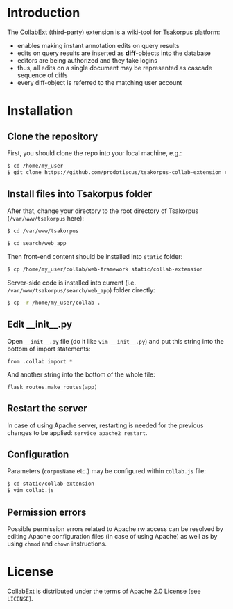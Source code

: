 # Introduction
The [CollabExt](https://github.com/prodotiscus/tsakorpus-collab-extension "CollabExt") (third-party) extension is a wiki-tool for [Tsakorpus](https://bitbucket.org/tsakorpus/tsakonian_corpus_platform "Tsakorpus") platform:
  - enables making instant annotation edits on query results
  - edits on query results are inserted as **diff**-objects into the database
  - editors are being authorized and they take logins
  - thus, all edits on a single document may be represented as cascade sequence of diffs
  - every diff-object is referred to the matching user account

# Installation
## Clone the repository
First, you should clone the repo into your local machine, e.g.:

```bash
$ cd /home/my_user
$ git clone https://github.com/prodotiscus/tsakorpus-collab-extension collab
```

## Install files into Tsakorpus folder

After that, change your directory to the root directory of Tsakorpus (`/var/www/tsakorpus` here):

```bash
$ cd /var/www/tsakorpus
```

```bash
$ cd search/web_app
```

Then front-end content should be installed into `static` folder:

```bash
$ cp /home/my_user/collab/web-framework static/collab-extension
```

Server-side code is installed into current (i.e. `/var/www/tsakorpus/search/web_app`) folder directly:

```bash
$ cp -r /home/my_user/collab .
```

## Edit \_\_init\_\_.py

Open `__init__.py` file (do it like `vim __init__.py`) and put this string into the bottom of import statements:
```python3
from .collab import *
```

And another string into the bottom of the whole file:
```python3
flask_routes.make_routes(app)
```

## Restart the server
In case of using Apache server, restarting is needed for the previous changes to be applied: `service apache2 restart`.

## Configuration

Parameters (`corpusName` etc.) may be configured within `collab.js` file:
```bash
$ cd static/collab-extension
$ vim collab.js
```

## Permission errors

Possible permission errors related to Apache rw access can be resolved by editing Apache configuration files (in case of using Apache) as well as by using `chmod` and `chown` instructions.

# License

CollabExt is distributed under the terms of Apache 2.0 License (see `LICENSE`).
